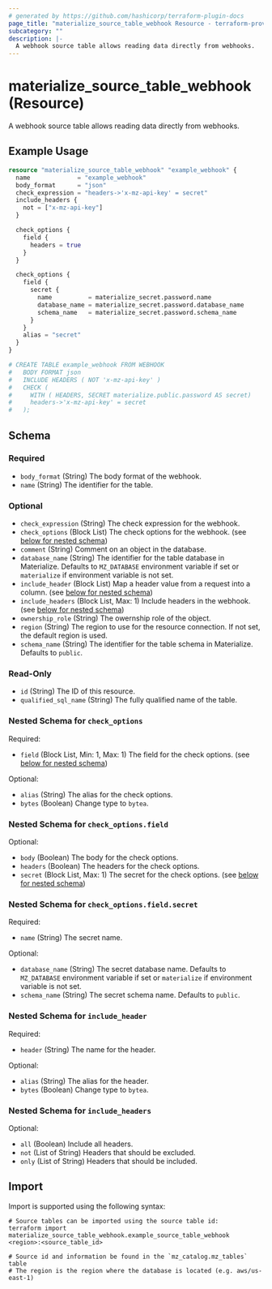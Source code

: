 ```yaml
---
# generated by https://github.com/hashicorp/terraform-plugin-docs
page_title: "materialize_source_table_webhook Resource - terraform-provider-materialize"
subcategory: ""
description: |-
  A webhook source table allows reading data directly from webhooks.
---
```


# materialize_source_table_webhook (Resource)

A webhook source table allows reading data directly from webhooks.

## Example Usage

```terraform
resource "materialize_source_table_webhook" "example_webhook" {
  name             = "example_webhook"
  body_format      = "json"
  check_expression = "headers->'x-mz-api-key' = secret"
  include_headers {
    not = ["x-mz-api-key"]
  }

  check_options {
    field {
      headers = true
    }
  }

  check_options {
    field {
      secret {
        name          = materialize_secret.password.name
        database_name = materialize_secret.password.database_name
        schema_name   = materialize_secret.password.schema_name
      }
    }
    alias = "secret"
  }
}

# CREATE TABLE example_webhook FROM WEBHOOK
#   BODY FORMAT json
#   INCLUDE HEADERS ( NOT 'x-mz-api-key' )
#   CHECK (
#     WITH ( HEADERS, SECRET materialize.public.password AS secret)
#     headers->'x-mz-api-key' = secret
#   );
```

<!-- schema generated by tfplugindocs -->
## Schema

### Required

- `body_format` (String) The body format of the webhook.
- `name` (String) The identifier for the table.

### Optional

- `check_expression` (String) The check expression for the webhook.
- `check_options` (Block List) The check options for the webhook. (see [below for nested schema](#nestedblock--check_options))
- `comment` (String) Comment on an object in the database.
- `database_name` (String) The identifier for the table database in Materialize. Defaults to `MZ_DATABASE` environment variable if set or `materialize` if environment variable is not set.
- `include_header` (Block List) Map a header value from a request into a column. (see [below for nested schema](#nestedblock--include_header))
- `include_headers` (Block List, Max: 1) Include headers in the webhook. (see [below for nested schema](#nestedblock--include_headers))
- `ownership_role` (String) The owernship role of the object.
- `region` (String) The region to use for the resource connection. If not set, the default region is used.
- `schema_name` (String) The identifier for the table schema in Materialize. Defaults to `public`.

### Read-Only

- `id` (String) The ID of this resource.
- `qualified_sql_name` (String) The fully qualified name of the table.

<a id="nestedblock--check_options"></a>
### Nested Schema for `check_options`

Required:

- `field` (Block List, Min: 1, Max: 1) The field for the check options. (see [below for nested schema](#nestedblock--check_options--field))

Optional:

- `alias` (String) The alias for the check options.
- `bytes` (Boolean) Change type to `bytea`.

<a id="nestedblock--check_options--field"></a>
### Nested Schema for `check_options.field`

Optional:

- `body` (Boolean) The body for the check options.
- `headers` (Boolean) The headers for the check options.
- `secret` (Block List, Max: 1) The secret for the check options. (see [below for nested schema](#nestedblock--check_options--field--secret))

<a id="nestedblock--check_options--field--secret"></a>
### Nested Schema for `check_options.field.secret`

Required:

- `name` (String) The secret name.

Optional:

- `database_name` (String) The secret database name. Defaults to `MZ_DATABASE` environment variable if set or `materialize` if environment variable is not set.
- `schema_name` (String) The secret schema name. Defaults to `public`.




<a id="nestedblock--include_header"></a>
### Nested Schema for `include_header`

Required:

- `header` (String) The name for the header.

Optional:

- `alias` (String) The alias for the header.
- `bytes` (Boolean) Change type to `bytea`.


<a id="nestedblock--include_headers"></a>
### Nested Schema for `include_headers`

Optional:

- `all` (Boolean) Include all headers.
- `not` (List of String) Headers that should be excluded.
- `only` (List of String) Headers that should be included.

## Import

Import is supported using the following syntax:

```shell
# Source tables can be imported using the source table id:
terraform import materialize_source_table_webhook.example_source_table_webhook <region>:<source_table_id>

# Source id and information be found in the `mz_catalog.mz_tables` table
# The region is the region where the database is located (e.g. aws/us-east-1)
```
